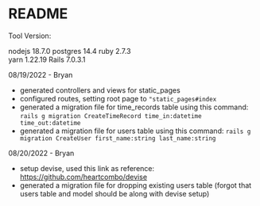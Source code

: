# README

Tool Version:

nodejs 18.7.0
postgres 14.4
ruby 2.7.3        
yarn 1.22.19
Rails 7.0.3.1

08/19/2022 - Bryan

- generated controllers and views for static_pages
- configured routes, setting root page to ```"static_pages#index```
- generated a migration file for time_records table using this command: ```rails g migration CreateTimeRecord time_in:datetime time_out:datetime```
- generated a migration file for users table using this command: ```rails g migration CreateUser first_name:string last_name:string```

08/20/2022 - Bryan

- setup devise, used this link as reference: https://github.com/heartcombo/devise
- generated a migration file for dropping existing users table (forgot that users table and model should be along with devise setup)
